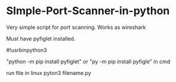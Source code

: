 # SImple-Port-Scanner-in-python
Very simple script for port scanning. Works as wireshark

Must have pyfiglet installed.

#!usrbinpython3

"python -m pip install pyfiglet" or "py -m pip install pyfigle" in cmd


run file in linux
pyton3 filename.py
